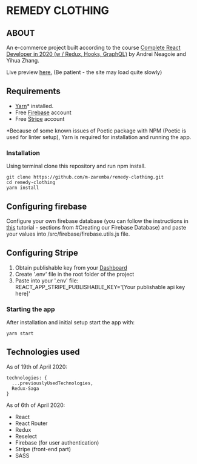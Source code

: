 # REMEDY CLOTHING

## ABOUT

An e-commerce project built according to the course [Complete React Developer in 2020 (w / Redux, Hooks, GraphQL)](https://www.udemy.com/course/complete-react-developer-zero-to-mastery/) by Andrei Neagoie and Yihua Zhang.

Live preview [here.](https://remedy-clth.herokuapp.com/) (Be patient - the site may load quite slowly)

## Requirements

- [Yarn](https://yarnpkg.com/)\* installed.
- Free [Firebase](https://firebase.google.com) account
- Free [Stripe](https://stripe.com/) account

\*Because of some known issues of Poetic package with NPM (Poetic is used for linter setup), Yarn is required for installation and running the app.

### Installation

Using terminal clone this repository and run npm install.

```
git clone https://github.com/m-zaremba/remedy-clothing.git
cd remedy-clothing
yarn install
```

## Configuring firebase

Configure your own firebase database (you can follow the instructions in [this](https://css-tricks.com/intro-firebase-react/) tutorial - sections from #Creating our Firebase Database) and paste your values into /src/firebase/firebase.utils.js file.

## Configuring Stripe

1. Obtain publishable key from your [Dashboard](https://dashboard.stripe.com/account/apikeys)
2. Create '.env' file in the root folder of the project
3. Paste into your '.env' file: REACT_APP_STRIPE_PUBLISHABLE_KEY='[Your publishable api key here]'

### Starting the app

After installation and initial setup start the app with:

```
yarn start
```

## Technologies used

As of 19th of April 2020:

```
technologies: {
  ...previouslyUsedTechnologies,
  Redux-Saga
}
```

As of 6th of April 2020:

- React
- React Router
- Redux
- Reselect
- Firebase (for user authentication)
- Stripe (front-end part)
- SASS
